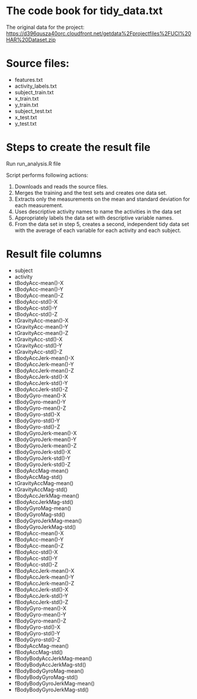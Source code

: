 # The code book for tidy_data.txt

The original data for the project: 
https://d396qusza40orc.cloudfront.net/getdata%2Fprojectfiles%2FUCI%20HAR%20Dataset.zip

# Source files:
* features.txt 
* activity_labels.txt
* subject_train.txt
* x_train.txt 
* y_train.txt
* subject_test.txt
* x_test.txt
* y_test.txt

# Steps to create the result file
Run run_analysis.R file 

Script performs following actions:
1. Downloads and reads the source files. 
2. Merges the training and the test sets and creates one data set.
3. Extracts only the measurements on the mean and standard deviation for each measurement.
4. Uses descriptive activity names to name the activities in the data set
5. Appropriately labels the data set with descriptive variable names.
6. From the data set in step 5, creates a second, independent tidy data set with the average of each variable for each activity and each subject. 

# Result file columns
* subject 
* activity 
* tBodyAcc-mean()-X 
* tBodyAcc-mean()-Y 
* tBodyAcc-mean()-Z 
* tBodyAcc-std()-X 
* tBodyAcc-std()-Y 
* tBodyAcc-std()-Z 
* tGravityAcc-mean()-X 
* tGravityAcc-mean()-Y 
* tGravityAcc-mean()-Z 
* tGravityAcc-std()-X 
* tGravityAcc-std()-Y 
* tGravityAcc-std()-Z 
* tBodyAccJerk-mean()-X 
* tBodyAccJerk-mean()-Y 
* tBodyAccJerk-mean()-Z 
* tBodyAccJerk-std()-X 
* tBodyAccJerk-std()-Y 
* tBodyAccJerk-std()-Z 
* tBodyGyro-mean()-X 
* tBodyGyro-mean()-Y 
* tBodyGyro-mean()-Z 
* tBodyGyro-std()-X 
* tBodyGyro-std()-Y 
* tBodyGyro-std()-Z 
* tBodyGyroJerk-mean()-X 
* tBodyGyroJerk-mean()-Y 
* tBodyGyroJerk-mean()-Z 
* tBodyGyroJerk-std()-X 
* tBodyGyroJerk-std()-Y 
* tBodyGyroJerk-std()-Z 
* tBodyAccMag-mean() 
* tBodyAccMag-std() 
* tGravityAccMag-mean() 
* tGravityAccMag-std() 
* tBodyAccJerkMag-mean() 
* tBodyAccJerkMag-std() 
* tBodyGyroMag-mean() 
* tBodyGyroMag-std() 
* tBodyGyroJerkMag-mean() 
* tBodyGyroJerkMag-std() 
* fBodyAcc-mean()-X 
* fBodyAcc-mean()-Y 
* fBodyAcc-mean()-Z 
* fBodyAcc-std()-X 
* fBodyAcc-std()-Y 
* fBodyAcc-std()-Z 
* fBodyAccJerk-mean()-X 
* fBodyAccJerk-mean()-Y 
* fBodyAccJerk-mean()-Z 
* fBodyAccJerk-std()-X 
* fBodyAccJerk-std()-Y 
* fBodyAccJerk-std()-Z 
* fBodyGyro-mean()-X 
* fBodyGyro-mean()-Y 
* fBodyGyro-mean()-Z 
* fBodyGyro-std()-X 
* fBodyGyro-std()-Y 
* fBodyGyro-std()-Z 
* fBodyAccMag-mean() 
* fBodyAccMag-std() 
* fBodyBodyAccJerkMag-mean() 
* fBodyBodyAccJerkMag-std() 
* fBodyBodyGyroMag-mean() 
* fBodyBodyGyroMag-std() 
* fBodyBodyGyroJerkMag-mean() 
* fBodyBodyGyroJerkMag-std()
